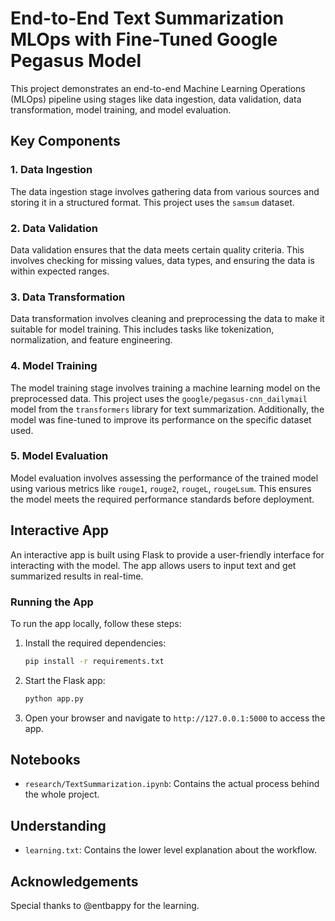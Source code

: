 # End-to-End Text Summarization MLOps with Fine-Tuned Google Pegasus Model

This project demonstrates an end-to-end Machine Learning Operations (MLOps) pipeline using stages like data ingestion, data validation, data transformation, model training, and model evaluation. 

## Key Components

### 1. Data Ingestion
The data ingestion stage involves gathering data from various sources and storing it in a structured format. This project uses the `samsum` dataset.

### 2. Data Validation
Data validation ensures that the data meets certain quality criteria. This involves checking for missing values, data types, and ensuring the data is within expected ranges.

### 3. Data Transformation
Data transformation involves cleaning and preprocessing the data to make it suitable for model training. This includes tasks like tokenization, normalization, and feature engineering.

### 4. Model Training
The model training stage involves training a machine learning model on the preprocessed data. This project uses the `google/pegasus-cnn_dailymail` model from the `transformers` library for text summarization. Additionally, the model was fine-tuned to improve its performance on the specific dataset used.

### 5. Model Evaluation
Model evaluation involves assessing the performance of the trained model using various metrics like `rouge1`, `rouge2`, `rougeL`, `rougeLsum`. This ensures the model meets the required performance standards before deployment.

## Interactive App

An interactive app is built using Flask to provide a user-friendly interface for interacting with the model. The app allows users to input text and get summarized results in real-time.

### Running the App

To run the app locally, follow these steps:

1. Install the required dependencies:
    ```bash
    pip install -r requirements.txt
    ```

2. Start the Flask app:
    ```bash
    python app.py
    ```

3. Open your browser and navigate to `http://127.0.0.1:5000` to access the app.

## Notebooks

- `research/TextSummarization.ipynb`: Contains the actual process behind the whole project.

## Understanding

- `learning.txt`: Contains the lower level explanation about the workflow.

## Acknowledgements

Special thanks to @entbappy for the learning.
